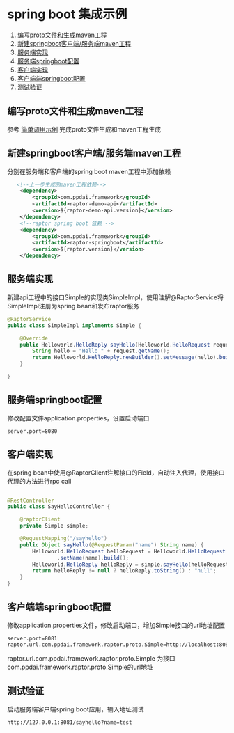 # spring boot 集成示例

1. [编写proto文件和生成maven工程](#编写proto文件和生成maven工程)
2. [新建springboot客户端/服务端maven工程](#新建springboot客户端/服务端maven工程)
3. [服务端实现](#服务端实现)
4. [服务端springboot配置](#服务端springboot配置)
5. [客户端实现](#客户端实现)
6. [客户端端springboot配置](#客户端端springboot配置)
7. [测试验证](#测试验证)

## 编写proto文件和生成maven工程
参考 [简单调用示例](quickstart) 完成proto文件生成和maven工程生成

## 新建springboot客户端/服务端maven工程

分别在服务端和客户端的spring boot maven工程中添加依赖
```xml
   <!--上一步生成的maven工程依赖-->
    <dependency>
        <groupId>com.ppdai.framework</groupId>
        <artifactId>raptor-demo-api</artifactId>
        <version>${raptor-demo-api.version}</version>
    </dependency>
    <!--raptor spring boot 依赖 -->
    <dependency>
        <groupId>com.ppdai.framework</groupId>
        <artifactId>raptor-springboot</artifactId>
        <version>${raptor.version}</version>
    </dependency>

```

## 服务端实现

新建api工程中的接口Simple的实现类SimpleImpl，使用注解@RaptorService将SimpleImpl注册为spring bean和发布raptor服务

```java
@RaptorService
public class SimpleImpl implements Simple {

    @Override
    public Helloworld.HelloReply sayHello(Helloworld.HelloRequest request) {
        String hello = "Hello " + request.getName();
        return Helloworld.HelloReply.newBuilder().setMessage(hello).build();
    }

}
```

## 服务端springboot配置

修改配置文件application.properties，设置启动端口

```properties
server.port=8080
```

## 客户端实现

在spring bean中使用@RaptorClient注解接口的Field，自动注入代理，使用接口代理的方法进行rpc call

```java

@RestController
public class SayHelloController {

    @raptorClient
    private Simple simple;

    @RequestMapping("/sayhello")
    public Object sayHello(@RequestParam("name") String name) {
        Helloworld.HelloRequest helloRequest = Helloworld.HelloRequest.newBuilder()
                .setName(name).build();
        Helloworld.HelloReply helloReply = simple.sayHello(helloRequest);
        return helloReply != null ? helloReply.toString() : "null";
    }
}

```

## 客户端端springboot配置

修改application.properties文件，修改启动端口，增加Simple接口的url地址配置

```properties
server.port=8081
raptor.url.com.ppdai.framework.raptor.proto.Simple=http://localhost:8080
```
raptor.url.com.ppdai.framework.raptor.proto.Simple 为接口com.ppdai.framework.raptor.proto.Simple的url地址

## 测试验证

启动服务端客户端spring boot应用，输入地址测试

```cmd
http://127.0.0.1:8081/sayhello?name=test
```
